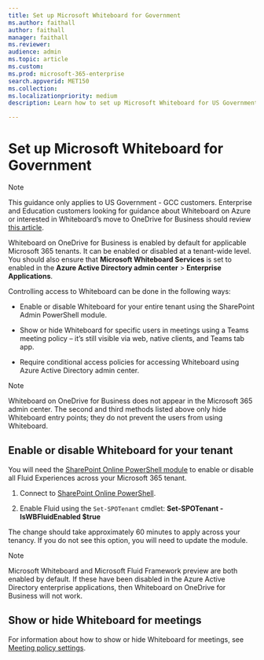 ```yaml
---
title: Set up Microsoft Whiteboard for Government
ms.author: faithall
author: faithall
manager: faithall
ms.reviewer: 
audience: admin
ms.topic: article
ms.custom: 
ms.prod: microsoft-365-enterprise
search.appverid: MET150
ms.collection: 
ms.localizationpriority: medium
description: Learn how to set up Microsoft Whiteboard for US Government - GCC.

---
```


# Set up Microsoft Whiteboard for Government

>[!NOTE]
> This guidance only applies to US Government - GCC customers. Enterprise and Education customers looking for guidance about Whiteboard on Azure or interested in Whiteboard’s move to OneDrive for Business should review [this article](faq.md).

Whiteboard on OneDrive for Business is enabled by default for applicable Microsoft 365 tenants. It can be enabled or disabled at a tenant-wide level. You should also ensure that **Microsoft Whiteboard Services** is set to enabled in the **Azure Active Directory admin center** > **Enterprise Applications**.

Controlling access to Whiteboard can be done in the following ways:

- Enable or disable Whiteboard for your entire tenant using the SharePoint Admin PowerShell module.

- Show or hide Whiteboard for specific users in meetings using a Teams meeting policy – it’s still visible via web, native clients, and Teams tab app.

- Require conditional access policies for accessing Whiteboard using Azure Active Directory admin center.

>[!NOTE]
> Whiteboard on OneDrive for Business does not appear in the Microsoft 365 admin center. The second and third methods listed above only hide Whiteboard entry points; they do not prevent the users from using Whiteboard.

## Enable or disable Whiteboard for your tenant 

You will need the [SharePoint Online PowerShell module](https://docs.microsoft.com/microsoft-365/enterprise/manage-sharepoint-online-with-microsoft-365-powershell) to enable or disable all Fluid Experiences across your Microsoft 365 tenant.

1. Connect to [SharePoint Online PowerShell](https://docs.microsoft.com/powershell/sharepoint/sharepoint-online/connect-sharepoint-online?view=sharepoint-ps).

2. Enable Fluid using the <code>Set-SPOTenant</code> cmdlet:
    **Set-SPOTenant -IsWBFluidEnabled $true**

The change should take approximately 60 minutes to apply across your tenancy. If you do not see this option, you will need to update the module.

>[!NOTE]
> Microsoft Whiteboard and Microsoft Fluid Framework preview are both enabled by default. If these have been disabled in the Azure Active Directory enterprise applications, then Whiteboard on OneDrive for Business will not work.

## Show or hide Whiteboard for meetings 

For information about how to show or hide Whiteboard for meetings, see [Meeting policy settings](https://docs.microsoft.com/en-us/microsoftteams/meeting-policies-content-sharing).